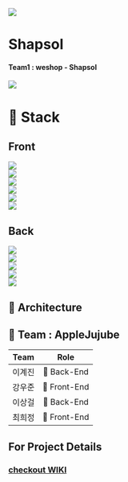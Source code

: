 ![](https://img.shields.io/badge/PROJECT-shapsol-E34F26?style=for-the-badge)<BR />

# Shapsol
#### Team1 : weshop - Shapsol
![](https://user-images.githubusercontent.com/66121666/102477386-a3fa4e00-409f-11eb-9e06-e61b5d773610.png)


# 📂 Stack
## Front
![](https://img.shields.io/badge/frontend-javascript-F7DF1E?style=for-the-badge&logo=javascript)<BR />
![](https://img.shields.io/badge/frontend-react-61DAFB?style=for-the-badge&logo=react)<BR />
![](https://img.shields.io/badge/frontend-reacthooks-4B275F?style=for-the-badge&logo=react)<BR />
![](https://img.shields.io/badge/frontend-HTML-E34F26?style=for-the-badge&logo=html5)<BR />
![](https://img.shields.io/badge/frontend-CSS-1572B6?style=for-the-badge&logo=css3)<BR />
![](https://img.shields.io/badge/frontend-tailwindCSS-38B2AC?style=for-the-badge&logo=TailwindCSS)<BR />

## Back
![](https://img.shields.io/badge/backend-nodejs-339933?style=for-the-badge&logo=node.js)<BR />
![](https://img.shields.io/badge/backend-express-black?style=for-the-badge)<BR />
![](https://img.shields.io/badge/backend-MySql-4479A1?style=for-the-badge&logo=mysql)<BR />
![](https://img.shields.io/badge/backend-JWT-black?style=for-the-badge&logo=jsonwebtokens)<BR />
![](https://img.shields.io/badge/backend-AWS-232f3e?style=for-the-badge&logo=amazonaws)<BR />


## 🔧 Architecture


## 📌 Team : AppleJujube
| Team|Role|
| :----: | :----: |
| 이계진 | 🏁 Back-End |
| 강우준 | 🚩 Front-End |
| 이상걸 | 🏁 Back-End |
| 최희정 | 🚩 Front-End |

## For Project Details
### [checkout WIKI](https://github.com/codestates/1_shapsol_client/wiki)
